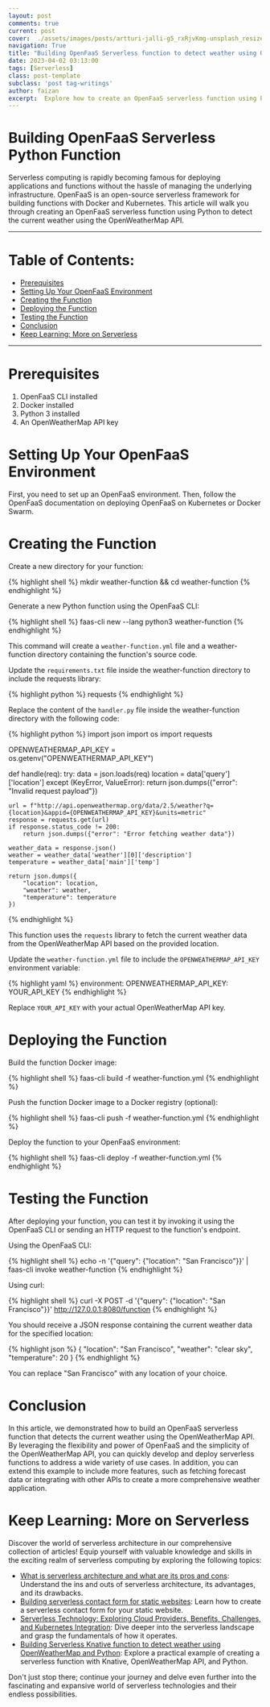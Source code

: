```yaml
---
layout: post
comments: true
current: post
cover:  ./assets/images/posts/artturi-jalli-g5_rxRjvKmg-unsplash_resized.webp
navigation: True
title: "Building OpenFaaS Serverless function to detect weather using OpenWeatherMap and Python"
date: 2023-04-02 03:13:00
tags: [Serverless]
class: post-template
subclass: 'post tag-writings'
author: faizan
excerpt:  Explore how to create an OpenFaaS serverless function using Python to detect the current weather with the OpenWeatherMap API, and learn how to deploy and test your function.
---
```


# Building OpenFaaS Serverless Python Function

Serverless computing is rapidly becoming famous for deploying applications and functions without the hassle of managing the underlying infrastructure. OpenFaaS is an open-source serverless framework for building functions with Docker and Kubernetes. This article will walk you through creating an OpenFaaS serverless function using Python to detect the current weather using the OpenWeatherMap API.

***
# Table of Contents:

* [Prerequisites](#prerequisites)
* [Setting Up Your OpenFaaS Environment](#setting-up-your-openfaas-environment)
* [Creating the Function](#creating-the-function)
* [Deploying the Function](#deploying-the-function)
* [Testing the Function](#testing-the-function)
* [Conclusion](#conclusion)
* [Keep Learning: More on Serverless](#keep-learning-more-on-serverless)

***

# Prerequisites

1. OpenFaaS CLI installed
2. Docker installed
3. Python 3 installed
4. An OpenWeatherMap API key

# Setting Up Your OpenFaaS Environment

First, you need to set up an OpenFaaS environment. Then, follow the OpenFaaS documentation on deploying OpenFaaS on Kubernetes or Docker Swarm.

# Creating the Function

Create a new directory for your function:

{% highlight shell %}
mkdir weather-function && cd weather-function
{% endhighlight %}

Generate a new Python function using the OpenFaaS CLI:

{% highlight shell %}
faas-cli new --lang python3 weather-function
{% endhighlight %}

This command will create a `weather-function.yml` file and a weather-function directory containing the function's source code.

Update the `requirements.txt` file inside the weather-function directory to include the requests library:

{% highlight python %}
requests
{% endhighlight %}

Replace the content of the `handler.py` file inside the weather-function directory with the following code:

{% highlight python %}
import json
import os
import requests

OPENWEATHERMAP_API_KEY = os.getenv("OPENWEATHERMAP_API_KEY")

def handle(req):
    try:
        data = json.loads(req)
        location = data['query']['location']
    except (KeyError, ValueError):
        return json.dumps({"error": "Invalid request payload"})

    url = f"http://api.openweathermap.org/data/2.5/weather?q={location}&appid={OPENWEATHERMAP_API_KEY}&units=metric"
    response = requests.get(url)
    if response.status_code != 200:
        return json.dumps({"error": "Error fetching weather data"})

    weather_data = response.json()
    weather = weather_data['weather'][0]['description']
    temperature = weather_data['main']['temp']

    return json.dumps({
        "location": location,
        "weather": weather,
        "temperature": temperature
    })
{% endhighlight %}

This function uses the `requests` library to fetch the current weather data from the OpenWeatherMap API based on the provided location.

Update the `weather-function.yml` file to include the `OPENWEATHERMAP_API_KEY` environment variable:

{% highlight yaml %}
environment:
  OPENWEATHERMAP_API_KEY: YOUR_API_KEY
{% endhighlight %}

Replace `YOUR_API_KEY` with your actual OpenWeatherMap API key.

# Deploying the Function

Build the function Docker image:

{% highlight shell %}
faas-cli build -f weather-function.yml
{% endhighlight %}

Push the function Docker image to a Docker registry (optional):

{% highlight shell %}
faas-cli push -f weather-function.yml
{% endhighlight %}

Deploy the function to your OpenFaaS environment:

{% highlight shell %}
faas-cli deploy -f weather-function.yml
{% endhighlight %}

# Testing the Function

After deploying your function, you can test it by invoking it using the OpenFaaS CLI or sending an HTTP request to the function's endpoint.

Using the OpenFaaS CLI:

{% highlight shell %}
echo -n '{"query": {"location": "San Francisco"}}' | faas-cli invoke weather-function
{% endhighlight %}

Using curl:

{% highlight shell %}
curl -X POST -d '{"query": {"location": "San Francisco"}}' http://127.0.0.1:8080/function
{% endhighlight %}

You should receive a JSON response containing the current weather data for the specified location:

{% highlight json %}
{
  "location": "San Francisco",
  "weather": "clear sky",
  "temperature": 20
}
{% endhighlight %}

You can replace "San Francisco" with any location of your choice.

# Conclusion

In this article, we demonstrated how to build an OpenFaaS serverless function that detects the current weather using the OpenWeatherMap API. By leveraging the flexibility and power of OpenFaaS and the simplicity of the OpenWeatherMap API, you can quickly develop and deploy serverless functions to address a wide variety of use cases. In addition, you can extend this example to include more features, such as fetching forecast data or integrating with other APIs to create a more comprehensive weather application.

# Keep Learning: More on Serverless

Discover the world of serverless architecture in our comprehensive collection of articles! Equip yourself with valuable knowledge and skills in the exciting realm of serverless computing by exploring the following topics:

* [What is serverless architecture and what are its pros and cons](/building-serverless-contact-form-for-static-websites): Understand the ins and outs of serverless architecture, its advantages, and its drawbacks.
* [Building serverless contact form for static websites](/building-serverless-contact-form-for-static-websites): Learn how to create a serverless contact form for your static website.
* [Serverless Technology: Exploring Cloud Providers, Benefits, Challenges, and Kubernetes Integration](/serverless-technology-exploring-cloud-providers-benefits-challenges-and-kubernetes-integration.md): Dive deeper into the serverless landscape and grasp the fundamentals of how it operates.
* [Building Serverless Knative function to detect weather using OpenWeatherMap and Python](/building-knative-serverless-function-to-detect-weather-using-openweathermap-and-python): Explore a practical example of creating a serverless function with Knative, OpenWeatherMap API, and Python.

Don't just stop there; continue your journey and delve even further into the fascinating and expansive world of serverless technologies and their endless possibilities.